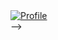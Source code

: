 <a href="https://github.com/pasant9">
  <img alt="Profile" align="center" src="https://github-readme-stats.vercel.app/api?username=pasant9&count_private=true&show_icons=true&count_private=true&custom_title=My%20Github%20Statistics&hide=stars,issues" />
</a>
<br />
-->
